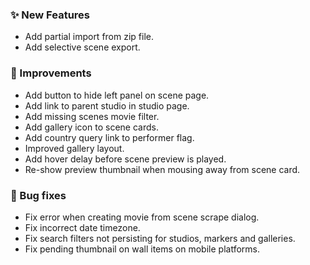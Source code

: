 ### ✨ New Features
* Add partial import from zip file.
* Add selective scene export.

### 🎨 Improvements
* Add button to hide left panel on scene page.
* Add link to parent studio in studio page.
* Add missing scenes movie filter.
* Add gallery icon to scene cards.
* Add country query link to performer flag.
* Improved gallery layout.
* Add hover delay before scene preview is played.
* Re-show preview thumbnail when mousing away from scene card.

### 🐛 Bug fixes
* Fix error when creating movie from scene scrape dialog.
* Fix incorrect date timezone.
* Fix search filters not persisting for studios, markers and galleries.
* Fix pending thumbnail on wall items on mobile platforms.
